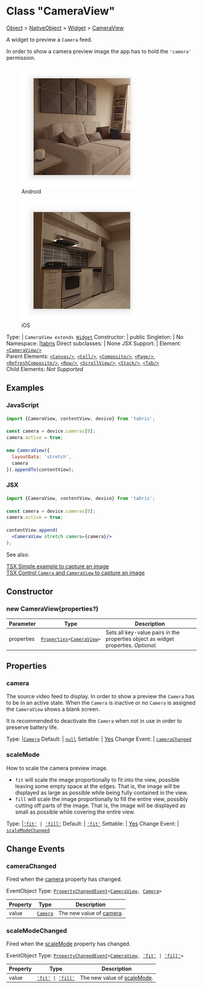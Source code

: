 ---
---
# Class "CameraView"

<a href="https://developer.mozilla.org/en-US/docs/Web/JavaScript/Reference/Global_Objects/Object" title="View &quot;Object&quot; on MDN">Object</a> > <a href="NativeObject.html" title="NativeObject Class Reference">NativeObject</a> > <a href="Widget.html" title="Widget Class Reference">Widget</a> > <a href="#" >CameraView</a>

A widget to preview a `Camera` feed.

In order to show a camera preview image the app has to hold the `'camera'` permission.


<div class="tabris-image"><figure><div><img srcset="img/android/CameraView.png 2x" src="img/android/CameraView.png" alt="CameraView on Android"/></div><figcaption>Android</figcaption></figure><figure><div><img srcset="img/ios/CameraView.png 2x" src="img/ios/CameraView.png" alt="CameraView on iOS"/></div><figcaption>iOS</figcaption></figure></div>

Type: | <code style="white-space: nowrap">CameraView extends <a href="Widget.html" title="Widget Class Reference">Widget</a></code>
Constructor: | public
Singleton: | No
Namespace: |<a href="../modules.html#startup" >tabris</a>
Direct subclasses: | None
JSX Support: | Element: <code style="white-space: nowrap"><a href="#" >&lt;CameraView/&gt;</a></code><br/>Parent Elements: <code style="white-space: nowrap"><a href="Canvas.html" title="Canvas Class Reference">&lt;Canvas/&gt;</a></code>, <code style="white-space: nowrap"><a href="Cell.html" title="Cell Class Reference">&lt;Cell/&gt;</a></code>, <code style="white-space: nowrap"><a href="Composite.html" title="Composite Class Reference">&lt;Composite/&gt;</a></code>, <code style="white-space: nowrap"><a href="Page.html" title="Page Class Reference">&lt;Page/&gt;</a></code>, <code style="white-space: nowrap"><a href="RefreshComposite.html" title="RefreshComposite Class Reference">&lt;RefreshComposite/&gt;</a></code>, <code style="white-space: nowrap"><a href="Row.html" title="Row Class Reference">&lt;Row/&gt;</a></code>, <code style="white-space: nowrap"><a href="ScrollView.html" title="ScrollView Class Reference">&lt;ScrollView/&gt;</a></code>, <code style="white-space: nowrap"><a href="Stack.html" title="Stack Class Reference">&lt;Stack/&gt;</a></code>, <code style="white-space: nowrap"><a href="Tab.html" title="Tab Class Reference">&lt;Tab/&gt;</a></code><br/>Child Elements: *Not Supported*<br/>

## Examples
### JavaScript


```js
import {CameraView, contentView, device} from 'tabris';

const camera = device.cameras[0];
camera.active = true;

new CameraView({
  layoutData: 'stretch',
  camera
}).appendTo(contentView);
```


### JSX


```jsx
import {CameraView, contentView, device} from 'tabris';

const camera = device.cameras[0];
camera.active = true;

contentView.append(
  <CameraView stretch camera={camera}/>
);
```


See also:
  
[<span class='language tsx'>TSX</span> Simple example to capture an image](https://playground.tabris.com/?gitref=v3.6.1&snippet=camera.tsx)  
[<span class='language tsx'>TSX</span> Control `Camera` and `CameraView` to capture an image](https://playground.tabris.com/?gitref=v3.6.1&snippet=camera-advanced.tsx)

## Constructor

### new CameraView(properties?)

Parameter|Type|Description
-|-|-
properties | <code style="white-space: nowrap"><a href="../types.html#propertieswidget" title="Properties&lt;Widget&gt;">Properties</a>&lt;<a href="#" >CameraView</a>&gt;</code> | Sets all key-value pairs in the properties object as widget properties. *Optional.*

## Properties

### camera


The source video feed to display. In order to show a preview the `Camera` has to be in an active state. When the `Camera` is inactive or no `Camera` is assigned the `CameraView` shows a blank screen. 

It is recommended to deactivate the `Camera` when not in use in order to preserve battery life.

Type: |<code style="white-space: nowrap"><a href="Camera.html" title="Camera Class Reference">Camera</a></code>
Default: | <code style="white-space: nowrap"><a href="https://developer.mozilla.org/en-US/docs/Web/JavaScript/Reference/Global_Objects/Object" title="View &quot;Object&quot; on MDN">null</a></code>
Settable: | <a href="../widget-basics.html#widget-properties" >Yes</a>
Change Event: | [`cameraChanged`](#camerachanged)




### scaleMode


How to scale the camera preview image.

- `fit` will scale the image proportionally to fit into the view, possible leaving some empty space at the edges. That is, the image will be displayed as large as possible while being fully contained in the view.
- `fill` will scale the image proportionally to fill the entire view, possibly cutting off parts of the image. That is, the image will be displayed as small as possible while covering the entire view.

Type: |<code style="white-space: nowrap"><a href="https://developer.mozilla.org/en-US/docs/Web/JavaScript/Data_structures#String_type" title="View &quot;string&quot; on MDN">'fit'</a> &#124; <a href="https://developer.mozilla.org/en-US/docs/Web/JavaScript/Data_structures#String_type" title="View &quot;string&quot; on MDN">'fill'</a></code>
Default: | <code style="white-space: nowrap"><a href="https://developer.mozilla.org/en-US/docs/Web/JavaScript/Data_structures#String_type" title="View &quot;string&quot; on MDN">'fit'</a></code>
Settable: | <a href="../widget-basics.html#widget-properties" >Yes</a>
Change Event: | [`scaleModeChanged`](#scalemodechanged)





## Change Events

### cameraChanged

Fired when the [camera](#camera) property has changed.

EventObject Type: <code style="white-space: nowrap"><a href="../types.html#propertychangedeventtargettype-valuetype" title="PropertyChangedEvent&lt;TargetType, ValueType&gt;">PropertyChangedEvent</a>&lt;<a href="#" >CameraView</a>, <a href="Camera.html" title="Camera Class Reference">Camera</a>&gt;</code>

Property|Type|Description
-|-|-
value | <code style="white-space: nowrap"><a href="Camera.html" title="Camera Class Reference">Camera</a></code> | The new value of [camera](#camera).

### scaleModeChanged

Fired when the [scaleMode](#scalemode) property has changed.

EventObject Type: <code style="white-space: nowrap"><a href="../types.html#propertychangedeventtargettype-valuetype" title="PropertyChangedEvent&lt;TargetType, ValueType&gt;">PropertyChangedEvent</a>&lt;<a href="#" >CameraView</a>, <a href="https://developer.mozilla.org/en-US/docs/Web/JavaScript/Data_structures#String_type" title="View &quot;string&quot; on MDN">'fit'</a> &#124; <a href="https://developer.mozilla.org/en-US/docs/Web/JavaScript/Data_structures#String_type" title="View &quot;string&quot; on MDN">'fill'</a>&gt;</code>

Property|Type|Description
-|-|-
value | <code style="white-space: nowrap"><a href="https://developer.mozilla.org/en-US/docs/Web/JavaScript/Data_structures#String_type" title="View &quot;string&quot; on MDN">'fit'</a> &#124; <a href="https://developer.mozilla.org/en-US/docs/Web/JavaScript/Data_structures#String_type" title="View &quot;string&quot; on MDN">'fill'</a></code> | The new value of [scaleMode](#scalemode).

